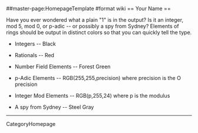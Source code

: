 ##master-page:HomepageTemplate
#format wiki
== Your Name ==

Have you ever wondered what a plain "1" is in the output?  Is it an integer, mod 5, mod 0, or p-adic -- or possibly a spy from Sydney?
Elements of rings should be output in distinct colors so that you can quickly tell the type.

 * Integers -- Black

 * Rationals -- Red

 * Number Field Elements -- Forest Green

 * p-Adic Elements -- RGB(255,255,precision) where precision is the O precision

 * Integer Mod Elements -- RGB(p,255,24) where p is the modulus

 * A spy from Sydney -- Steel Gray

----
CategoryHomepage
